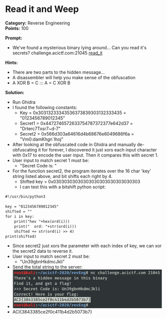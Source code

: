 # Read it and Weep #

**Category:**	Reverse Engineering  
**Points:**	100

**Prompt:** 
* We've found a mysterious binary lying around... Can you read it's secrets? challenge.acictf.com:21045 [read_it](./read_it)

**Hints:** 
* There are two parts to the hidden message...
* A disassembler will help you make sense of the obfuscation
* A XOR B = C ::: A = C XOR B

**Solution:**
* Run Ghidra
* I found the following constants:
    * Key = 0x30313233343536373839303132333435 = "0123456789012345"
    * Secret1 = 0x4472746572633754787372377e642d37 = "Drterc7Txsr7~d-7"
    * Secret2 = 0x566d303a64616d4b68676e6049686f6a = "Vm0:damKhgn`Ihoj"
* After looking at the obfuscated code in Ghidra and manually de-obfuscating it for forever, I discovered it just xors each input character with 0x17 to encode the user input. Then it compares this with secret 1.
* User input to match secret 1 must be:
    * "Secret Code is: "
* For the function secret2, the program iterates over the 16 char 'key' string listed above, and bit shifts each right by 4.
    * Shifted key = 0x03030303030303030303030303030303
    * I can test this with a bitshift python script:
```
#!/usr/bin/python3

key = "0123456789012345"
shifted = ""
for i in key:
    print("hex "+hex(ord(i)))
    print("  ord: "+str(ord(i)))
    shifted += str(ord(i) >> 4)
print(shifted)
```
* Since secret2 just xors the parameter with each index of key, we can xor the secret2 data to reverse it.
* User input to match secret 2 must be:
    * "Un39gbnHkdmcJkli"
* Send the total string to the server:
* ![solution1](./ReadItAndWeep1.png)
* ACI{3843385ce2f0c411b4d2b5073b7}
